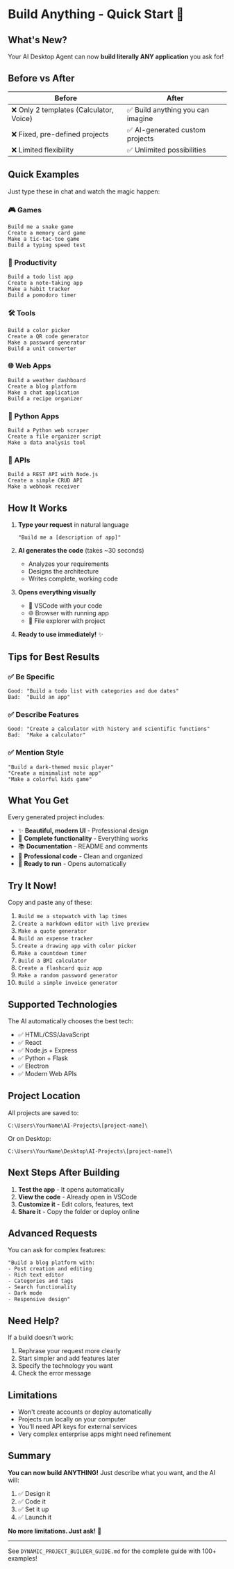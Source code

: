 # Build Anything - Quick Start 🚀

## What's New?

Your AI Desktop Agent can now **build literally ANY application** you ask for!

## Before vs After

| Before | After |
|--------|-------|
| ❌ Only 2 templates (Calculator, Voice) | ✅ Build anything you can imagine |
| ❌ Fixed, pre-defined projects | ✅ AI-generated custom projects |
| ❌ Limited flexibility | ✅ Unlimited possibilities |

## Quick Examples

Just type these in chat and watch the magic happen:

### 🎮 Games
```
Build me a snake game
Create a memory card game
Make a tic-tac-toe game
Build a typing speed test
```

### 📝 Productivity
```
Build a todo list app
Create a note-taking app
Make a habit tracker
Build a pomodoro timer
```

### 🛠️ Tools
```
Build a color picker
Create a QR code generator
Make a password generator
Build a unit converter
```

### 🌐 Web Apps
```
Build a weather dashboard
Create a blog platform
Make a chat application
Build a recipe organizer
```

### 🐍 Python Apps
```
Build a Python web scraper
Create a file organizer script
Make a data analysis tool
```

### 🔌 APIs
```
Build a REST API with Node.js
Create a simple CRUD API
Make a webhook receiver
```

## How It Works

1. **Type your request** in natural language
   ```
   "Build me a [description of app]"
   ```

2. **AI generates the code** (takes ~30 seconds)
   - Analyzes your requirements
   - Designs the architecture
   - Writes complete, working code

3. **Opens everything visually**
   - 📁 VSCode with your code
   - 🌐 Browser with running app
   - 📂 File explorer with project

4. **Ready to use immediately!** ✨

## Tips for Best Results

### ✅ Be Specific
```
Good: "Build a todo list with categories and due dates"
Bad:  "Build an app"
```

### ✅ Describe Features
```
Good: "Create a calculator with history and scientific functions"
Bad:  "Make a calculator"
```

### ✅ Mention Style
```
"Build a dark-themed music player"
"Create a minimalist note app"
"Make a colorful kids game"
```

## What You Get

Every generated project includes:

- ✨ **Beautiful, modern UI** - Professional design
- 🎯 **Complete functionality** - Everything works
- 📚 **Documentation** - README and comments
- 🔧 **Professional code** - Clean and organized
- 🚀 **Ready to run** - Opens automatically

## Try It Now!

Copy and paste any of these:

1. `Build me a stopwatch with lap times`
2. `Create a markdown editor with live preview`
3. `Make a quote generator`
4. `Build an expense tracker`
5. `Create a drawing app with color picker`
6. `Make a countdown timer`
7. `Build a BMI calculator`
8. `Create a flashcard quiz app`
9. `Make a random password generator`
10. `Build a simple invoice generator`

## Supported Technologies

The AI automatically chooses the best tech:

- ✅ HTML/CSS/JavaScript
- ✅ React
- ✅ Node.js + Express
- ✅ Python + Flask
- ✅ Electron
- ✅ Modern Web APIs

## Project Location

All projects are saved to:
```
C:\Users\YourName\AI-Projects\[project-name]\
```

Or on Desktop:
```
C:\Users\YourName\Desktop\AI-Projects\[project-name]\
```

## Next Steps After Building

1. **Test the app** - It opens automatically
2. **View the code** - Already open in VSCode
3. **Customize it** - Edit colors, features, text
4. **Share it** - Copy the folder or deploy online

## Advanced Requests

You can ask for complex features:

```
"Build a blog platform with:
- Post creation and editing
- Rich text editor
- Categories and tags
- Search functionality
- Dark mode
- Responsive design"
```

## Need Help?

If a build doesn't work:
1. Rephrase your request more clearly
2. Start simpler and add features later
3. Specify the technology you want
4. Check the error message

## Limitations

- Won't create accounts or deploy automatically
- Projects run locally on your computer
- You'll need API keys for external services
- Very complex enterprise apps might need refinement

## Summary

**You can now build ANYTHING!** Just describe what you want, and the AI will:

1. ✅ Design it
2. ✅ Code it
3. ✅ Set it up
4. ✅ Launch it

**No more limitations. Just ask!** 🚀

---

See `DYNAMIC_PROJECT_BUILDER_GUIDE.md` for the complete guide with 100+ examples!

